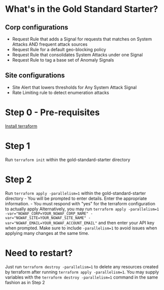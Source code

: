 # What's in the Gold Standard Starter?

## Corp configurations
* Request Rule that adds a Signal for requests that matches on System Attacks AND frequent attack sources
* Request Rule for a default geo-blocking policy
* Request Rule that consolidates System Attacks under one Signal
* Request Rule to tag a base set of Anomaly Signals

## Site configurations
* Site Alert that lowers thresholds for Any System Attack Signal
* Rate Limiting rule to detect enumeration attacks


# Step 0 - Pre-requisites
[Install terraform](https://developer.hashicorp.com/terraform/downloads)

# Step 1
Run `terraform init` within the gold-standard-starter directory

# Step 2
Run `terraform apply -parallelism=1` within the gold-standard-starter directory
    - You will be prompted to enter details. Enter the appropriate information.
    - You must respond with "yes" for the terraform configuration to actually apply
Alternatively, you may run `terraform apply -parallelism=1 -var="NGWAF_CORP=YOUR_NGWAF_CORP_NAME" -var="NGWAF_SITE=YOUR_NGWAF_SITE_NAME" -var="NGWAF_EMAIL=YOUR_NGWAF_ACCOUNT_EMAIL"` and then enter your API key when prompted. Make sure to include `-parallelism=1` to avoid issues when applying many changes at the same time.

# Need to restart?
Just run `terraform destroy -parallelism=1` to delete any resources created by terraform after running `terraform apply -parallelism=1`. You may supply variables with the `terraform destroy -parallelism=1` command in the same fashion as in Step 2
